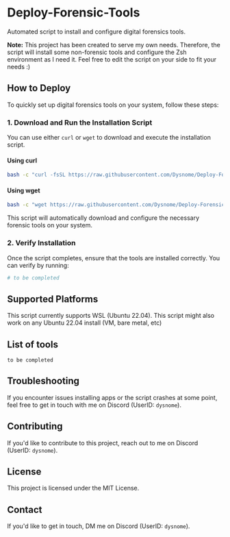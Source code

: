 # Deploy-Forensic-Tools
Automated script to install and configure digital forensics tools.

**Note:** This project has been created to serve my own needs. Therefore, the script will install some non-forensic tools and configure the Zsh environment as I need it. Feel free to edit the script on your side to fit your needs :)

## How to Deploy
To quickly set up digital forensics tools on your system, follow these steps:

### 1. Download and Run the Installation Script
You can use either `curl` or `wget` to download and execute the installation script.

#### Using curl

```bash
bash -c "curl -fsSL https://raw.githubusercontent.com/Dysnome/Deploy-Forensic-Tools/main/DEPLOY_WSL_TOOLS.sh"
```

#### Using wget
```bash
bash -c "wget https://raw.githubusercontent.com/Dysnome/Deploy-Forensic-Tools/main/DEPLOY_WSL_TOOLS.sh -O -"
```
This script will automatically download and configure the necessary forensic tools on your system.

### 2. Verify Installation
Once the script completes, ensure that the tools are installed correctly. You can verify by running:
```bash
# to be completed
```

## Supported Platforms
This script currently supports WSL (Ubuntu 22.04). This script might also work on any Ubuntu 22.04 install (VM, bare metal, etc)

## List of tools
```
to be completed
```

## Troubleshooting
If you encounter issues installing apps or the script crashes at some point, feel free to get in touch with me on Discord (UserID: `dysnome`).

## Contributing
If you'd like to contribute to this project, reach out to me on Discord (UserID: `dysnome`).

## License
This project is licensed under the MIT License.

## Contact
If you'd like to get in touch, DM me on Discord (UserID: `dysnome`).